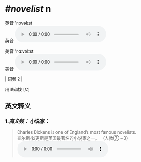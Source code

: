 # ***\#novelist*** n
英音 'nɒvəlɪst  
英音
<audio src="./media/novelist-B.aac" controls="controls"></audio>

美音 'nɑːvəlɪst  
美音
<audio src="./media/novelist.aac" controls="controls"></audio>



| 词频 2 |  

用法点拨  [C]

英文释义
---
### 1.*高义频：* **小说家：**  

 > Charles Dickens is one of England’s most famous novelists.   
 > 查尔斯·狄更斯是英国最著名的小说家之一。  （人教⑦ – 3）  
<audio src="./media/novelist-1.aac" controls="controls"></audio>


